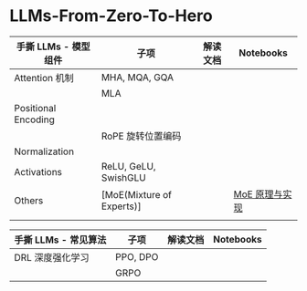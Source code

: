 # LLMs-From-Zero-To-Hero


| 手撕 LLMs - 模型组件 | 子项                      | 解读文档 | Notebooks                          |
| -------------------- | ------------------------- | -------- | ---------------------------------- |
| Attention 机制       | MHA, MQA, GQA             |          |                                    |
|                      | MLA                       |          |                                    |
| Positional Encoding  |                           |          |                                    |
|                      | RoPE 旋转位置编码         |          |                                    |
| Normalization        |                           |          |                                    |
| Activations          | ReLU, GeLU, SwishGLU      |          |                                    |
| Others               | [MoE(Mixture of Experts)] |          | [MoE 原理与实现](module/MoE.ipynb) |
|                      |                           |          |                                    |


| 手撕 LLMs - 常见算法 | 子项     | 解读文档 | Notebooks |
| -------------------- | -------- | -------- | --------- |
| DRL 深度强化学习     | PPO, DPO |          |           |
|                      | GRPO     |          |           |
